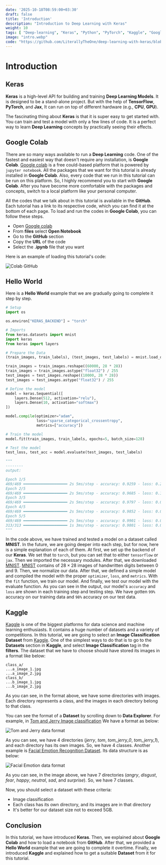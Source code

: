 ```yaml
---
date: '2025-10-18T08:59:00+03:30'
draft: false
title: 'Introduction'
description: "Introduction to Deep Learning with Keras"
weight: 10
tags: [ "Deep-learning", "Keras", "Python", "PyTorch", "Kaggle", "Google-colab" ]
image: "intro.webp"
code: "https://github.com/LiterallyTheOne/deep-learning-with-keras/blob/master/src/0-intro/a1-hello-world.ipynb"
---
```


# Introduction

## Keras

**Keras** is a high-level API for building and training **Deep Learning Models**.
It is designed to be a stand-alone project.
But with the help of **TensorFlow**, **PyTorch**, and **Jax**,
It can run on top of different hardware (e.g., **CPU**, **GPU**).

The fascinating thing about **Keras** is that it is super easy to get started with.
You can train and test a model with only a few lines of code.
It is a perfect way to learn **Deep Learning** concepts by practically seeing their effects.

## Google Colab

There are so many ways available to run a **Deep Learning** code.
One of the fastest and easiest way that doesn't require any installation, is **Google Colab**.
[Google colab](https://colab.research.google.com/) is a free could-based platform that
is powered by `jupyter notebook`.
All the packages that we want for this tutorial is already installed in **Google Colab**.
Also, every code that we run in this tutorial can be run on this platform.
So, I highly recommend you to start with **Google Colab**.
After you have become more comfortable with the packages and concepts,
switch to a local platform like your personal computer.

All the codes that we talk about in this tutorial is available in the **GitHub**.
Each tutorial has a link to its respective code, which you can find it at the bottom of each page.
To load and run the codes in **Google Colab**, you can follow these steps.

* Open [Google colab](https://colab.research.google.com/)
* From **files** select **Open Notebook**
* Go to the **GitHub** section
* Copy the **URL** of the code
* Select the **.ipynb** file that you want

Here is an example of loading this tutorial's code:

![Colab GitHub](colab-github.webp)

## Hello World

Here is a **Hello World** example that we are gradually going to complete it step by step.

```python
# Setup
import os

os.environ["KERAS_BACKEND"] = "torch"

# Imports
from keras.datasets import mnist
import keras
from keras import layers

# Prepare the Data
(train_images, train_labels), (test_images, test_labels) = mnist.load_data()

train_images = train_images.reshape((60000, 28 * 28))
train_images = train_images.astype("float32") / 255
test_images = test_images.reshape((10000, 28 * 28))
test_images = test_images.astype("float32") / 255

# Define the model
model = keras.Sequential([
    layers.Dense(512, activation="relu"),
    layers.Dense(10, activation="softmax")
])

model.compile(optimizer="adam",
              loss="sparse_categorical_crossentropy",
              metrics=["accuracy"])

# Train the model
model.fit(train_images, train_labels, epochs=5, batch_size=128)

# Test the model
test_loss, test_acc = model.evaluate(test_images, test_labels)

"""
--------
output: 

Epoch 1/5
469/469 ━━━━━━━━━━━━━━━━━━━━ 2s 5ms/step - accuracy: 0.9259 - loss: 0.2622
Epoch 2/5
469/469 ━━━━━━━━━━━━━━━━━━━━ 2s 5ms/step - accuracy: 0.9685 - loss: 0.1092
Epoch 3/5
469/469 ━━━━━━━━━━━━━━━━━━━━ 2s 5ms/step - accuracy: 0.9797 - loss: 0.0710
Epoch 4/5
469/469 ━━━━━━━━━━━━━━━━━━━━ 2s 5ms/step - accuracy: 0.9852 - loss: 0.0515
Epoch 5/5
469/469 ━━━━━━━━━━━━━━━━━━━━ 2s 5ms/step - accuracy: 0.9901 - loss: 0.0363
313/313 ━━━━━━━━━━━━━━━━━━━━ 1s 3ms/step - accuracy: 0.9801 - loss: 0.0616
"""

```

In the code above, we have trained and tested a model on a dataset called **MNIST**.
In the future, we are going deeper into each step, but for now, here is a simple explanation of each of them.
At first, we set up the backend of our **Keras**.
We set that to `torch`, but you can set that to either `tensorflow` or `jax`.
Then we imported the necessary modules.
After that, we downloaded
[MNIST](https://keras.io/api/datasets/mnist/).
[MNIST](https://keras.io/api/datasets/mnist/) contains of $28 \times 28$ images of handwritten
digits between $0$ and $9$.
Then, we normalize our data.
After that, we defined a simple model and compiled the model with the proper `optimizer`, `loss`, and `metrics`.
With the `fit` function, we train our model.
And finally, we test our model with the evaluate function.
As you can see in the output, our model's `accuracy` and `loss` are shown in each training step and testing step.
We have gotten `99%` accuracy on our training data and `98%` accuracy on our test data.

## Kaggle

[Kaggle](https://www.kaggle.com/) is one of the biggest platforms for data science and machine learning enthusiasts.
It contains a huge number of datasets and a variety of competitions.
In this tutorial, we are going to select an **Image Classification Dataset** from [Kaggle](https://www.kaggle.com/).
One of the simplest ways to do that is to go to the **Datasets** section in **Kaggle**,
and select **Image Classification** tag in the **filters**.
The dataset that we have to choose should have stored its images in a format like below:

```text
class_a/
...a_image_1.jpg
...a_image_2.jpg
class_b/
...b_image_1.jpg
...b_image_2.jpg
```

As you can see, in the format above, we have some directories with images.
Each directory represents a class, and the images in each directory belong to that class.

You can see the format of a **Dataset** by scrolling down to **Data Explorer**.
For example,
in [Tom and Jerry Image classification](https://www.kaggle.com/datasets/balabaskar/tom-and-jerry-image-classification)
We have a format as below:

![Tom and Jerry data format](tom-and-jerry-data-format.webp)

As you can see, we have $4$ directories (*jerry*, *tom*, *tom_jerry_0*, *tom_jerry_1*), and each directory has
its own images.
So, we have $4$ classes.
Another example is
[Facial Emotion Recognition Dataset](https://www.kaggle.com/datasets/fahadullaha/facial-emotion-recognition-dataset).
Its data structure is as below:

![Facial Emotion data format](facial-data-format.webp)

As you can see, in the image above, we have $7$ directories
(*angry*, *disgust*, *fear*, *happy*, *neutral*, *sad*, and *surprise*).
So, we have $7$ classes.

Now, you should select a dataset with these criteria:

* Image classification
* Each class has its own directory, and its images are in that directory
* It's better for our dataset size not to exceed $5$GB.

## Conclusion

In this tutorial, we have introduced **Keras**.
Then, we explained about **Google Colab** and how to load a notebook from **GitHub**.
After that, we provided a **Hello World** example that we are going to complete it overtime.
Finally, we introduced **Kaggle** and explained how to get a suitable **Dataset** from it for this tutorial.

